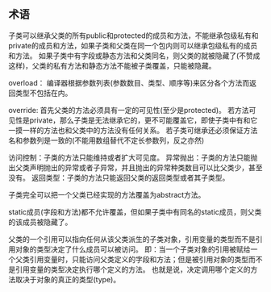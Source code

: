 ## 术语 ##

子类可以继承父类的所有public和protected的成员和方法，不能继承包级私有和private的成员和方法，如果子类和父类在同一个包内则可以继承包级私有的成员和方法。
如果子类中有字段或静态方法和父类同名，则父类的就被隐藏了(不赞成这样)，父类的私有方法和静态方法不能被子类覆盖，只能被隐藏。

overload：
编译器根据参数列表(参数数目、类型、顺序等)来区分各个方法而返回类型不包括在内。

override:
首先父类的方法必须具有一定的可见性(至少是protected)。
若方法可见性是private，那么子类是无法继承它的，更不可能覆盖它，即使子类中有和它一摸一样的方法也和父类中的方法没有任何关系。
若子类可继承还必须保证方法名和参数列是一致的(不能用数组替代不定长参数列，反之亦然)

访问控制：子类的方法只能维持或者扩大可见度。
异常抛出：子类的方法只能抛出父类声明抛出的异常或者子异常，并且抛出的异常种类数目可以比父类少，甚至没有。
返回类型：子类的方法只能返回父类的返回类型或者其子类型。

子类完全可以把一个父类已经实现的方法覆盖为abstract方法。

static成员(字段和方法)都不允许覆盖，但如果子类中有同名的static成员，则父类的该成员被隐藏了。


父类的一个引用可以指向任何从该父类派生的子类对象，引用变量的类型而不是引用对象的类型决定了什么成员可以被访问。
即：当一个子类对象的引用被赋给一个父类引用变量时，只能访问父类定义的字段和方法；但是被引用对象的类型而不是引用变量的类型决定执行哪个定义的方法。
也就是说，决定调用哪个定义的方法取决于对象的真正的类型(type)。
